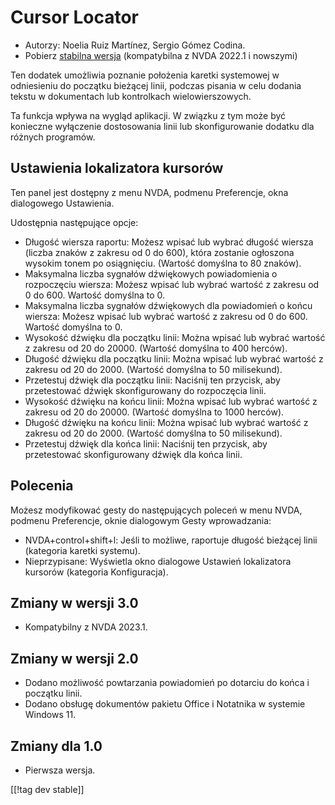 # Cursor Locator #

* Autorzy: Noelia Ruiz Martínez, Sergio Gómez Codina.
* Pobierz [stabilna wersja][1] (kompatybilna z NVDA 2022.1 i nowszymi)

Ten dodatek umożliwia poznanie położenia karetki systemowej w odniesieniu do
początku bieżącej linii, podczas pisania w celu dodania tekstu w dokumentach
lub kontrolkach wielowierszowych.

Ta funkcja wpływa na wygląd aplikacji. W związku z tym może być konieczne
wyłączenie dostosowania linii lub skonfigurowanie dodatku dla różnych
programów.

## Ustawienia lokalizatora kursorów ##

Ten panel jest dostępny z menu NVDA, podmenu Preferencje, okna dialogowego
Ustawienia.

Udostępnia następujące opcje:

* Długość wiersza raportu: Możesz wpisać lub wybrać długość wiersza (liczba
  znaków z zakresu od 0 do 600), która zostanie ogłoszona wysokim tonem po
  osiągnięciu. (Wartość domyślna to 80 znaków).
* Maksymalna liczba sygnałów dźwiękowych powiadomienia o rozpoczęciu
  wiersza: Możesz wpisać lub wybrać wartość z zakresu od 0 do 600. Wartość
  domyślna to 0.
* Maksymalna liczba sygnałów dźwiękowych dla powiadomień o końcu wiersza:
  Możesz wpisać lub wybrać wartość z zakresu od 0 do 600. Wartość domyślna
  to 0.
* Wysokość dźwięku dla początku linii: Można wpisać lub wybrać wartość z
  zakresu od 20 do 20000. (Wartość domyślna to 400 herców).
* Długość dźwięku dla początku linii: Można wpisać lub wybrać wartość z
  zakresu od 20 do 2000. (Wartość domyślna to 50 milisekund).
* Przetestuj dźwięk dla początku linii: Naciśnij ten przycisk, aby
  przetestować dźwięk skonfigurowany do rozpoczęcia linii.
* Wysokość dźwięku na końcu linii: Można wpisać lub wybrać wartość z zakresu
  od 20 do 20000. (Wartość domyślna to 1000 herców).
* Długość dźwięku na końcu linii: Można wpisać lub wybrać wartość z zakresu
  od 20 do 2000. (Wartość domyślna to 50 milisekund).
* Przetestuj dźwięk dla końca linii: Naciśnij ten przycisk, aby przetestować
  skonfigurowany dźwięk dla końca linii.

## Polecenia ##

Możesz modyfikować gesty do następujących poleceń w menu NVDA, podmenu
Preferencje, oknie dialogowym Gesty wprowadzania:

* NVDA+control+shift+l: Jeśli to możliwe, raportuje długość bieżącej linii
  (kategoria karetki systemu).
* Nieprzypisane: Wyświetla okno dialogowe Ustawień lokalizatora kursorów
  (kategoria Konfiguracja).

## Zmiany w wersji 3.0 ##
* Kompatybilny z NVDA 2023.1.

## Zmiany w wersji 2.0 ##
* Dodano możliwość powtarzania powiadomień po dotarciu do końca i początku
  linii.
* Dodano obsługę dokumentów pakietu Office i Notatnika w systemie Windows
  11.

## Zmiany dla 1.0 ##
* Pierwsza wersja.

[[!tag dev stable]]

[1]: https://www.nvaccess.org/addonStore/legacy?file=cursorLocator
